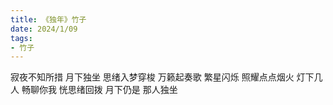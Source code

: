 ```yaml
---
title: 《独年》竹子
date: 2024/1/09
tags:
- 竹子
---
```

寂夜不知所措
月下独坐
思绪入梦穿梭
万籁起奏歌
繁星闪烁
照耀点点烟火
灯下几人
畅聊你我
恍思绪回拨
月下仍是
那人独坐
